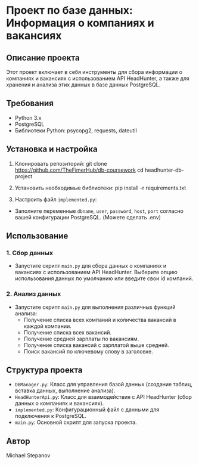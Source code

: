 # Проект по базе данных: Информация о компаниях и вакансиях

## Описание проекта
Этот проект включает в себя инструменты для сбора информации о компаниях и вакансиях с использованием API HeadHunter, а также для хранения и анализа этих данных в базе данных PostgreSQL.

## Требования
- Python 3.x
- PostgreSQL
- Библиотеки Python: psycopg2, requests, dateutil

## Установка и настройка
1. Клонировать репозиторий:
git clone https://github.com/TheFimerHub/db-coursework
cd headhunter-db-project

2. Установить необходимые библиотеки:
pip install -r requirements.txt

3. Настроить файл `implemented.py`:
- Заполните переменные `dbname`, `user`, `password`, `host`, `port` согласно вашей конфигурации PostgreSQL.
  (Можете сделать .env)

## Использование

### 1. Сбор данных
- Запустите скрипт `main.py` для сбора данных о компаниях и вакансиях с использованием API HeadHunter. Выберите опцию использования данных по умолчанию или введите свои id компаний.

### 2. Анализ данных
- Запустите скрипт `main.py` для выполнения различных функций анализа:
   - Получение списка всех компаний и количества вакансий в каждой компании.
   - Получение списка всех вакансий.
   - Получение средней зарплаты по вакансиям.
   - Получение списка вакансий с зарплатой выше средней.
   - Поиск вакансий по ключевому слову в заголовке.

## Структура проекта
- `DBManager.py`: Класс для управления базой данных (создание таблиц, вставка данных, выполнение анализа).
- `HeadHunterApi.py`: Класс для взаимодействия с API HeadHunter (сбор данных о компаниях и вакансиях).
- `implemented.py`: Конфигурационный файл с данными для подключения к PostgreSQL.
- `main.py`: Основной скрипт для запуска проекта.

## Автор
Michael Stepanov
